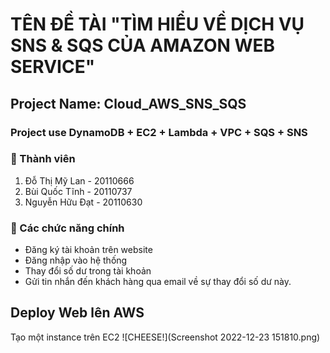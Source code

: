 # TÊN ĐỀ TÀI "TÌM HIỂU VỀ DỊCH VỤ SNS & SQS CỦA AMAZON WEB SERVICE"
## Project Name: Cloud_AWS_SNS_SQS

### Project use DynamoDB + EC2 + Lambda + VPC + SQS + SNS

### 🔗 Thành viên
1. Đỗ Thị Mỹ Lan - 20110666
2. Bùi Quốc Tĩnh - 20110737
3. Nguyễn Hữu Đạt - 20110630

### 🔗 Các chức năng chính
- Đăng ký tài khoản trên website
- Đăng nhập vào hệ thống
- Thay đổi số dư trong tài khoản
- Gửi tin nhắn đến khách hàng qua email về sự thay đổi số dư này.

## Deploy Web lên AWS
Tạo một instance trên EC2
![CHEESE!](Screenshot 2022-12-23 151810.png)